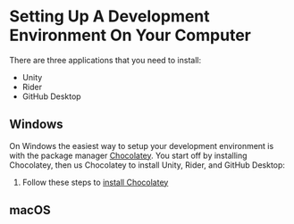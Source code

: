 ---
---

# Setting Up A Development Environment On Your Computer

There are three applications that you need to install:
* Unity
* Rider
* GitHub Desktop

## Windows

On Windows the easiest way to setup your development environment is with the package manager [Chocolatey][]. You start off by installing Chocolatey, then us Chocolatey to install Unity, Rider, and GitHub Desktop:
1. Follow these steps to [install Chocolatey][choco-install]

[chocolatey]: https://chocolatey.org/
[choco-install]: https://chocolatey.org/install

## macOS

